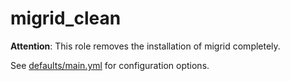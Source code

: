 # migrid\_clean

**Attention**: This role removes the installation of migrid completely.

See [defaults/main.yml](./defaults/main.yml) for configuration options.
